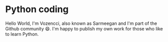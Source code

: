 # Python coding
Hello World, I'm Vozencci, also known as Sarmeegan and I'm part of the Github community 😄.
I'm happy to publish my own work for those who like to learn Python.

